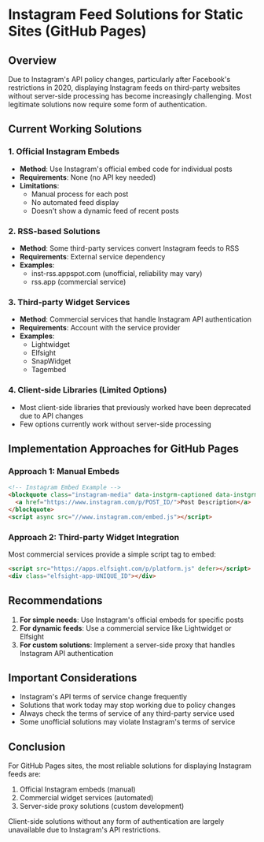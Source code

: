 # Instagram Feed Solutions for Static Sites (GitHub Pages)

## Overview

Due to Instagram's API policy changes, particularly after Facebook's restrictions in 2020, displaying Instagram feeds on third-party websites without server-side processing has become increasingly challenging. Most legitimate solutions now require some form of authentication.

## Current Working Solutions

### 1. Official Instagram Embeds
- **Method**: Use Instagram's official embed code for individual posts
- **Requirements**: None (no API key needed)
- **Limitations**: 
  - Manual process for each post
  - No automated feed display
  - Doesn't show a dynamic feed of recent posts

### 2. RSS-based Solutions
- **Method**: Some third-party services convert Instagram feeds to RSS
- **Requirements**: External service dependency
- **Examples**:
  - inst-rss.appspot.com (unofficial, reliability may vary)
  - rss.app (commercial service)

### 3. Third-party Widget Services
- **Method**: Commercial services that handle Instagram API authentication
- **Requirements**: Account with the service provider
- **Examples**:
  - Lightwidget
  - Elfsight
  - SnapWidget
  - Tagembed

### 4. Client-side Libraries (Limited Options)
- Most client-side libraries that previously worked have been deprecated due to API changes
- Few options currently work without server-side processing

## Implementation Approaches for GitHub Pages

### Approach 1: Manual Embeds
```html
<!-- Instagram Embed Example -->
<blockquote class="instagram-media" data-instgrm-captioned data-instgrm-permalink="https://www.instagram.com/p/POST_ID/" data-instgrm-version="14">
  <a href="https://www.instagram.com/p/POST_ID/">Post Description</a>
</blockquote>
<script async src="//www.instagram.com/embed.js"></script>
```

### Approach 2: Third-party Widget Integration
Most commercial services provide a simple script tag to embed:
```html
<script src="https://apps.elfsight.com/p/platform.js" defer></script>
<div class="elfsight-app-UNIQUE_ID"></div>
```

## Recommendations

1. **For simple needs**: Use Instagram's official embeds for specific posts
2. **For dynamic feeds**: Use a commercial service like Lightwidget or Elfsight
3. **For custom solutions**: Implement a server-side proxy that handles Instagram API authentication

## Important Considerations

- Instagram's API terms of service change frequently
- Solutions that work today may stop working due to policy changes
- Always check the terms of service of any third-party service used
- Some unofficial solutions may violate Instagram's terms of service

## Conclusion

For GitHub Pages sites, the most reliable solutions for displaying Instagram feeds are:
1. Official Instagram embeds (manual)
2. Commercial widget services (automated)
3. Server-side proxy solutions (custom development)

Client-side solutions without any form of authentication are largely unavailable due to Instagram's API restrictions.